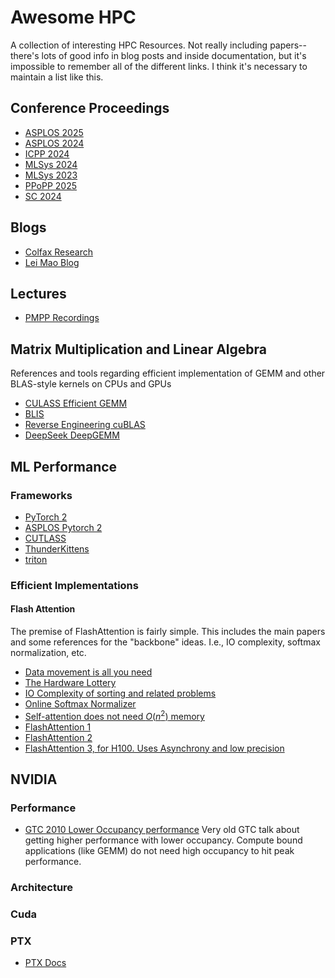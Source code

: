 # Awesome HPC

A collection of interesting HPC Resources. Not really including papers--there's lots of good info in blog posts and inside documentation, but it's impossible to remember all of the different links. I think it's necessary to maintain a list like this.

## Conference Proceedings

- [ASPLOS 2025](https://dl.acm.org/doi/proceedings/10.1145/3669940)
- [ASPLOS 2024](https://dl.acm.org/doi/proceedings/10.1145/3620665)
- [ICPP 2024](https://icpp2024.org/index.php?option=com_content&view=article&id=6&Itemid=114)
- [MLSys 2024](https://proceedings.mlsys.org/paper_files/paper/2024)
- [MLSys 2023](https://mlsys.org/virtual/2023/papers.html?filter=titles)
- [PPoPP 2025](https://ppopp25.sigplan.org/program/program-PPoPP-2025/)
- [SC 2024](https://dl.acm.org/doi/proceedings/10.5555/3703596)

## Blogs

- [Colfax Research](https://research.colfax-intl.com)
- [Lei Mao Blog](https://leimao.github.io)

## Lectures

- [PMPP Recordings](https://www.youtube.com/@pmpp-book)

## Matrix Multiplication and Linear Algebra

References and tools regarding efficient implementation of GEMM and other BLAS-style kernels
on CPUs and GPUs

- [CULASS Efficient GEMM](https://github.com/NVIDIA/cutlass/blob/main/media/docs/efficient_gemm.md)
- [BLIS](https://github.com/flame/blis)
- [Reverse Engineering cuBLAS](https://fabianschuetze.github.io/category/articles.html)
- [DeepSeek DeepGEMM](https://github.com/deepseek-ai/DeepGEMM)

## ML Performance

### Frameworks

- [PyTorch 2](https://pytorch.org/assets/pytorch2-2.pdf)
- [ASPLOS Pytorch 2](https://github.com/pytorch/workshops/blob/master/ASPLOS_2024/README.md)
- [CUTLASS](https://github.com/NVIDIA/cutlass/tree/main)
- [ThunderKittens](https://github.com/HazyResearch/ThunderKittens/tree/e5cb89f29e1abb9498ebf8bc878015f9699ee846)
- [triton](https://github.com/triton-lang/triton)

### Efficient Implementations

#### Flash Attention

The premise of FlashAttention is fairly simple. This includes the main
papers and some references for the "backbone" ideas. I.e., IO complexity,
softmax normalization, etc.

- [Data movement is all you need](https://arxiv.org/abs/2007.00072)
- [The Hardware Lottery](https://arxiv.org/abs/2009.06489)
- [IO Complexity of sorting and related problems](https://dl.acm.org/doi/10.1145/48529.48535)
- [Online Softmax Normalizer](https://arxiv.org/abs/1805.02867)
- [Self-attention does not need $O(n^2)$ memory](https://arxiv.org/abs/2112.05682)
- [FlashAttention 1](https://arxiv.org/abs/2205.14135)
- [FlashAttention 2](https://arxiv.org/abs/2307.08691)
- [FlashAttention 3, for H100. Uses Asynchrony and low precision](https://arxiv.org/abs/2407.08608)

## NVIDIA

### Performance

- [GTC 2010 Lower Occupancy performance](https://www.nvidia.com/content/gtc-2010/pdfs/2238_gtc2010.pdf) Very old GTC talk about getting higher performance with lower occupancy. Compute bound applications (like GEMM) do not need high occupancy to hit peak performance.

### Architecture

### Cuda

### PTX

- [PTX Docs](https://docs.nvidia.com/cuda/parallel-thread-execution/)